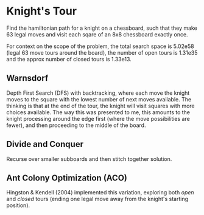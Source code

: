 # Knight's Tour

Find the hamiltonian path for a knight on a chessboard, such that they make 63 legal moves and visit each sqare of an 8x8 chessboard exactly once. 

For context on the scope of the problem, the total search space is 5.02e58 (legal 63 move tours around the board), the number of open tours is 1.31e35 and the approx number of closed tours is 1.33e13. 

## Warnsdorf
Depth First Search (DFS) with backtracking, where each move the knight moves to the square with the lowest number of next
moves available. The thinking is that at the end of the tour, the knight will visit squares with more choices available. The
way this was presented to me, this amounts to the knight processing around the edge first (where the move possibilities are fewer), and then proceeding to the middle of the board. 

## Divide and Conquer
Recurse over smaller subboards and then stitch together solution.

## Ant Colony Optimization (ACO)

Hingston & Kendell (2004) implemented this variation, exploring both *open* and *closed* tours (ending one legal move away from the knight's starting position). 
